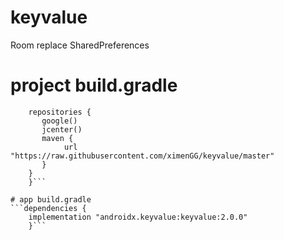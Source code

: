# keyvalue
Room replace SharedPreferences

# project build.gradle
```allprojects {
    repositories {
       google()
       jcenter()
       maven {
            url "https://raw.githubusercontent.com/ximenGG/keyvalue/master"
       }
    }
    }```

# app build.gradle       
```dependencies {
    implementation "androidx.keyvalue:keyvalue:2.0.0"
    }```
